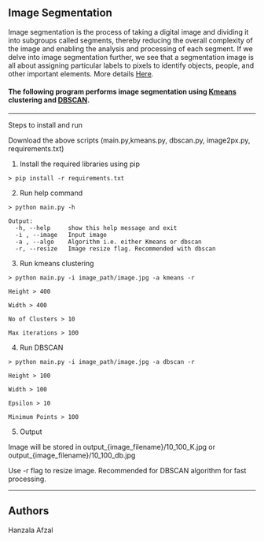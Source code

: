 ## Image Segmentation
Image segmentation is the process of taking a digital image and dividing it into subgroups called segments, thereby reducing the overall complexity of the image and enabling the analysis and processing of each segment. If we delve into image segmentation further, we see that a segmentation image is all about assigning particular labels to pixels to identify objects, people, and other important elements. More details [Here](https://mindy-support.com/news-post/what-is-image-segmentation-the-basics-and-key-techniques).

#### The following program performs image segmentation using [Kmeans](https://databasecamp.de/en/ml/k-means-clustering) clustering and [DBSCAN](https://www.mygreatlearning.com/blog/dbscan-algorithm/).
--------------------------
Steps to install and run

Download the above scripts (main.py,kmeans.py, dbscan.py, image2px.py, requirements.txt)

1. Install the required libraries using pip

```
> pip install -r requirements.txt
```
2. Run help command

```
> python main.py -h

Output:
  -h, --help     show this help message and exit
  -i , --image   Input image
  -a , --algo    Algorithm i.e. either Kmeans or dbscan
  -r, --resize   Image resize flag. Recommended with dbscan
```
3. Run kmeans clustering

```
> python main.py -i image_path/image.jpg -a kmeans -r

Height > 400

Width > 400

No of Clusters > 10

Max iterations > 100

```

4. Run DBSCAN

```
> python main.py -i image_path/image.jpg -a dbscan -r

Height > 100

Width > 100

Epsilon > 10

Minimum Points > 100

```
5. Output

Image will be stored in output_{image_filename}/10_100_K.jpg or output_{image_filename}/10_100_db.jpg

Use -r flag to resize image. Recommended for DBSCAN algorithm for fast processing.

----------------------
## Authors
Hanzala Afzal
